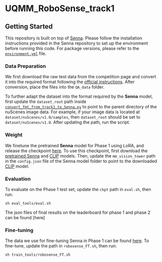 # UQMM_RoboSense_track1

## Getting Started
This repository is built on top of [Senna](https://github.com/hustvl/Senna). Please follow the installation instructions provided in the Senna repository to set up the environment before running this code. For package versions, please refer to the [`environment.yml`](environment.yml) file.

### Data Preparation
We first download the raw test data from the competition page and convert it into the required format following the [official instructions](data_tools/convert_format.py).
After conversion, place the files into the `QA_data` folder.

To further adapt the dataset into the format required by the **Senna** model, first update the `dataset_root` path inside [`convert_fmt_from_track1_to_Senna.py`](data_tools/convert_fmt_from_track1_to_Senna.py) to point to the parent directory of the nuScenes image data. For example, if your image data is located at `dataset/nuScenes/v1.0/samples`, then `dataset_root` should be set to `dataset/nuScenes/v1.0`. After updating the path, run the script.

### Weight
We finetune the pretrained **Senna** model for Phase 1 using LoRA, and release the checkpoint [here](https://drive.google.com/drive/folders/1p-HK3H_aLLFPldVaNRzoO_TiHiF6mQQj?usp=drive_link).
To use this checkpoint, first download the [pretrained Senna](https://huggingface.co/rb93dett/Senna) and [CLIP](https://huggingface.co/openai/clip-vit-large-patch14) models.
Then, update the `mm_vision_tower` path in the `config.json` file of the Senna model folder to point to the downloaded [CLIP](https://huggingface.co/openai/clip-vit-large-patch14) model.

### Evaluation
To evaluate on the Phase 1 test set, update the `ckpt` path in `eval.sh`, then run:
```shell
sh eval_tools/eval.sh
```
The json files of final results on the leaderboard for phase 1 and phase 2 can be found [here]

### Fine-tuning
The data we use for fine-tuning Senna in Phase 1 can be found [here](https://drive.google.com/drive/folders/12QIqvhG5h2MgLx4RUJyRbps_c798Gpbx?usp=drive_link). To fine-tune, update the path in `robosense_FT.sh`, then run:
```shell
sh train_tools/robosense_FT.sh
```
